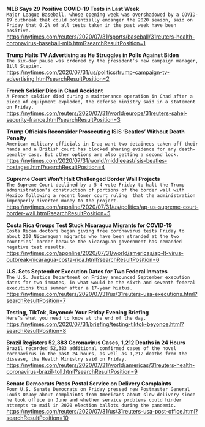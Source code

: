 **MLB Says 29 Positive COVID-19 Tests in Last Week**\
`Major League Baseball, whose opening week was overshadowed by a COVID-19 outbreak that could potentially endanger the 2020 season, said on Friday that 0.2% of all tests taken in the past week have been positive.`\
https://nytimes.com/reuters/2020/07/31/sports/baseball/31reuters-health-coronavirus-baseball-mlb.html?searchResultPosition=1

**Trump Halts TV Advertising as He Struggles in Polls Against Biden**\
`The six-day pause was ordered by the president’s new campaign manager, Bill Stepien.`\
https://nytimes.com/2020/07/31/us/politics/trump-campaign-tv-advertising.html?searchResultPosition=2

**French Soldier Dies in Chad Accident**\
`A French soldier died during a maintenance operation in Chad after a piece of equipment exploded, the defense ministry said in a statement on Friday. `\
https://nytimes.com/reuters/2020/07/31/world/europe/31reuters-sahel-security-france.html?searchResultPosition=3

**Trump Officials Reconsider Prosecuting ISIS ‘Beatles’ Without Death Penalty**\
`American military officials in Iraq want two detainees taken off their hands and a British court has blocked sharing evidence for any death-penalty case. But other options are also getting a second look.`\
https://nytimes.com/2020/07/31/world/middleeast/isis-beatles-hostages.html?searchResultPosition=4

**Supreme Court Won't Halt Challenged Border Wall Projects**\
`The Supreme Court declined by a 5-4 vote Friday to halt the Trump administration's construction of portions of the border wall with Mexico following a recent lower court ruling  that the administration improperly diverted money to the project.`\
https://nytimes.com/aponline/2020/07/31/us/politics/ap-us-supreme-court-border-wall.html?searchResultPosition=5

**Costa Rica Groups Test Stuck Nicaragua Migrants for COVID-19**\
`Costa Rican doctors began giving free coronavirus tests Friday to about 200 Nicaraguan migrants who have been stranded at the two countries’ border because the Nicaraguan government has demanded negative test results.`\
https://nytimes.com/aponline/2020/07/31/world/americas/ap-lt-virus-outbreak-nicaragua-costa-rica.html?searchResultPosition=6

**U.S. Sets September Execution Dates for Two Federal Inmates**\
`The U.S. Justice Department on Friday announced September execution dates for two inmates, in what would be the sixth and seventh federal executions this summer after a 17-year hiatus.`\
https://nytimes.com/reuters/2020/07/31/us/31reuters-usa-executions.html?searchResultPosition=7

**Testing, TikTok, Beyoncé: Your Friday Evening Briefing**\
`Here’s what you need to know at the end of the day.`\
https://nytimes.com/2020/07/31/briefing/testing-tiktok-beyonce.html?searchResultPosition=8

**Brazil Registers 52,383 Coronavirus Cases, 1,212 Deaths in 24 Hours**\
`Brazil recorded 52,383 additional confirmed cases of the novel coronavirus in the past 24 hours, as well as 1,212 deaths from the disease, the Health Ministry said on Friday.`\
https://nytimes.com/reuters/2020/07/31/world/americas/31reuters-health-coronavirus-brazil-toll.html?searchResultPosition=9

**Senate Democrats Press Postal Service on Delivery Complaints**\
`Four U.S. Senate Democrats on Friday pressed new Postmaster General Louis DeJoy about complaints from Americans about slow delivery since he took office in June and whether service problems could hinder attempts to mail in 2020 election ballots during the pandemic.`\
https://nytimes.com/reuters/2020/07/31/us/31reuters-usa-post-office.html?searchResultPosition=10

